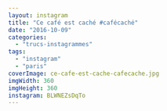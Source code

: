 ```yaml
---
layout: instagram
title: "Ce café est caché #cafécaché"
date: "2016-10-09"
categories: 
  - "trucs-instagrammes"
tags: 
  - "instagram"
  - "paris"
coverImage: ce-cafe-est-cache-cafecache.jpg
imgWidth: 360
imgHeight: 360
instagram: BLWNEZsDqTo
---
```

